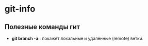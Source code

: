 # git-info #

## Полезные команды гит ##
* __git branch -a__ : покажет локальные и удалённые (remote) ветки.
